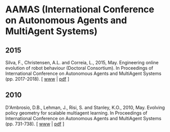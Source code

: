 # AAMAS (International Conference on Autonomous Agents and MultiAgent Systems)

## 2015

Silva, F., Christensen, A.L. and Correia, L., 2015, May. Engineering online evolution of robot behaviour (Doctoral Consortium). In Proceedings of International Conference on Autonomous Agents and MultiAgent Systems (pp. 2017-2018). [ [www](https://dl.acm.org/doi/abs/10.5555/2772879.2773554) | [pdf](https://www.ifaamas.org/Proceedings/aamas2015/aamas/p2017.pdf) ]

## 2010

D'Ambrosio, D.B., Lehman, J., Risi, S. and Stanley, K.O., 2010, May. Evolving policy geometry for scalable multiagent learning. In Proceedings of International Conference on Autonomous Agents and MultiAgent Systems (pp. 731-738). [ [www](https://dl.acm.org/doi/abs/10.5555/1838206.1838303) | [pdf](https://ifaamas.org/Proceedings/aamas2010/pdf/01%20Full%20Papers/15_04_FP_0630.pdf) ]
